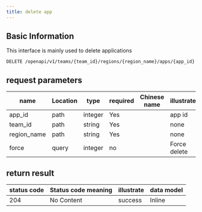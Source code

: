 ```yaml
---
title: delete app
---
```


## Basic Information
This interface is mainly used to delete applications

```shell title="请求路径"
DELETE /openapi/v1/teams/{team_id}/regions/{region_name}/apps/{app_id}
```

## request parameters

| name        | Location | type    | required | Chinese name | illustrate   |
| ----------- | -------- | ------- | -------- | ------------ | ------------ |
| app_id      | path     | integer | Yes      |              | app id       |
| team_id     | path     | string  | Yes      |              | none         |
| region_name | path     | string  | Yes      |              | none         |
| force       | query    | integer | no       |              | Force delete |

## return result

| status code | Status code meaning | illustrate | data model |
| ----------- | ------------------- | ---------- | ---------- |
| 204         | No Content          | success    | Inline     |
